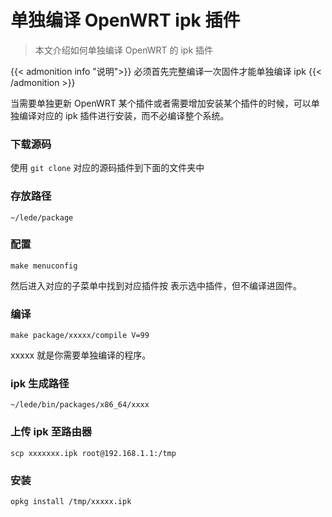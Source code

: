 # 单独编译 OpenWRT ipk 插件


> 本文介绍如何单独编译 OpenWRT 的 ipk 插件

<!--more-->

{{< admonition info "说明">}}
必须首先完整编译一次固件才能单独编译 ipk
{{< /admonition >}}

当需要单独更新 OpenWRT 某个插件或者需要增加安装某个插件的时候，可以单独编译对应的 ipk 插件进行安装，而不必编译整个系统。

### 下载源码

使用 `git clone` 对应的源码插件到下面的文件夹中

### 存放路径

```shell
~/lede/package
```

### 配置

```shell
make menuconfig
```

然后进入对应的子菜单中找到对应插件按 <M> 表示选中插件，但不编译进固件。

### 编译

```shell
make package/xxxxx/compile V=99
```

xxxxx 就是你需要单独编译的程序。

### ipk 生成路径

```
~/lede/bin/packages/x86_64/xxxx
```

### 上传 ipk 至路由器

```shell
scp xxxxxxx.ipk root@192.168.1.1:/tmp
```

### 安装

```shell
opkg install /tmp/xxxxx.ipk
```

